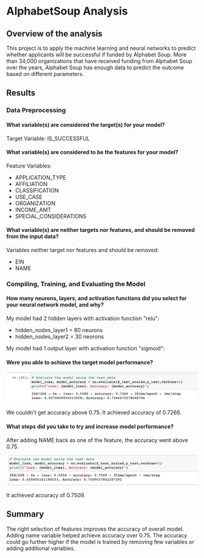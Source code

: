 # AlphabetSoup Analysis

## Overview of the analysis

This project is to apply the machine learning and neural networks to predict whether applicants will be successful if funded by Alphabet Soup. More than 34,000 organizations that have received funding from Alphabet Soup over the years, Alphabet Soup has enough data to predict the outcome based on different parameters.

## Results 
### Data Preprocessing
#### What variable(s) are considered the target(s) for your model?
Target Variable: IS_SUCCESSFUL 

#### What variable(s) are considered to be the features for your model?
Feature Variables:
- APPLICATION_TYPE
- AFFILIATION
- CLASSIFICATION
- USE_CASE
- ORGANIZATION
- INCOME_AMT
- SPECIAL_CONSIDERATIONS

#### What variable(s) are neither targets nor features, and should be removed from the input data?
Variables neither target nor features and should be removed:
- EIN
- NAME

### Compiling, Training, and Evaluating the Model

#### How many neurons, layers, and activation functions did you select for your neural network model, and why?
My model had 2 hidden layers with activation function "relu":
- hidden_nodes_layer1 =  80 neurons
- hidden_nodes_layer2 = 30 neorons

My model had 1 output layer with activation function "sigmoid":


#### Were you able to achieve the target model performance?
![plot](./Resources/accuracy1.png)

We couldn't get accuracy above 0.75. It achieved accuracy of 0.7266.

#### What steps did you take to try and increase model performance?

After adding NAME back as one of the feature, the accuracy went above 0.75.

![plot](./Resources/accuracy2.png)

It achieved accuracy of 0.7509.

## Summary  

The right selection of features improves the accuracy of overall model. Adding name variable helped achieve accuracy over 0.75. The accuracy could go further higher if the model is trained by removing few variables or adding additional variables.



